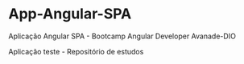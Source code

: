 # App-Angular-SPA
Aplicação Angular SPA - Bootcamp Angular Developer Avanade-DIO

Aplicação teste - Repositório de estudos
